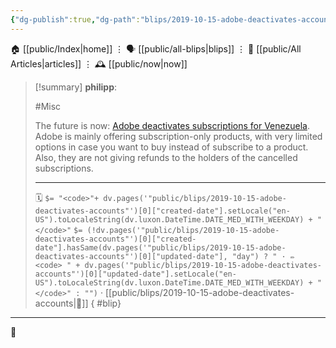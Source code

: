 ```yaml
---
{"dg-publish":true,"dg-path":"blips/2019-10-15-adobe-deactivates-accounts.md","dg-permalink":"2019/10/15/adobe-deactivates-accounts/","permalink":"/2019/10/15/adobe-deactivates-accounts/","title":"philipp @ 2019-10-15"}
---
```



<div class="transclusion internal-embed is-loaded"><div class="markdown-embed">




🏠 [[public/Index\|home]]  ⋮ 🗣️ [[public/all-blips\|blips]] ⋮  📝 [[public/All Articles\|articles]]  ⋮ 🕰️ [[public/now\|now]]


</div></div>


> [!summary] **philipp**:
>
> #Misc
>
> The future is now: [Adobe deactivates subscriptions for Venezuela](https://mobile.twitter.com/mrmedina/status/1181348462639452160). Adobe is mainly offering subscription-only products, with very limited options in case you want to buy instead of subscribe to a product. Also, they are not giving refunds to the holders of the cancelled subscriptions.
> - - -
>
> 🗓️ `$= "<code>"+ dv.pages('"public/blips/2019-10-15-adobe-deactivates-accounts"')[0]["created-date"].setLocale("en-US").toLocaleString(dv.luxon.DateTime.DATE_MED_WITH_WEEKDAY) + "</code>"` `$= (!dv.pages('"public/blips/2019-10-15-adobe-deactivates-accounts"')[0]["created-date"].hasSame(dv.pages('"public/blips/2019-10-15-adobe-deactivates-accounts"')[0]["updated-date"], "day") ? " · ✏️ <code> " + dv.pages('"public/blips/2019-10-15-adobe-deactivates-accounts"')[0]["updated-date"].setLocale("en-US").toLocaleString(dv.luxon.DateTime.DATE_MED_WITH_WEEKDAY) + "</code>" : "")`  · [[public/blips/2019-10-15-adobe-deactivates-accounts\|🔗]]
{ #blip}


- - -

 👾
